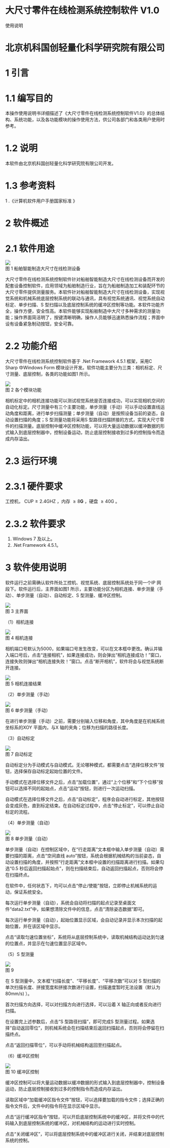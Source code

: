 # 大尺寸零件在线检测系统控制软件 V1.0  

使用说明  

# 北京机科国创轻量化科学研究院有限公司  

# 1 引言  

# 1.1 编写目的  

本操作使用说明书详细描述了《大尺寸零件在线检测系统控制软件V1.0》的总体结构、系统功能，以及各功能模块的操作使用方法，供公司各部门和各类用户使用时参考。  

# 1.2 说明  

本软件由北京机科国创轻量化科学研究院有限公司开发。  

# 1.3 参考资料  

1 .《计算机软件用户手册国家标准 》  

# 2 软件概述  

# 2.1 软件用途  

![](8328b24acc8e479aa737be95ba3d7c70/501f7f1d8cffddd2a8889ea4e082dfea16969713ccd976a8982036201b48c623.jpg)  
图 1 船舶智能制造大尺寸在线检测设备  

大尺寸零件在线检测系统控制软件针对船舶智能制造大尺寸在线检测设备而开发的配套设备控制软件，应用领域为船舶制造行业，旨在为船舶制造加工和装配环节的大尺寸零件提供测量服务。本软件针对船舶智能制造大尺寸在线检测设备，实现视觉系统和机械系统底层控制系统的联动与通讯，具有视觉系统通讯、视觉系统自动标定、单步扫描、S 型扫描以及底层控制系统的缓冲区控制等功能。本软件功能齐全，操作方便，安全性高。本软件能够实现船舶制造中大尺寸多种需求的测量功能；操作界面简洁明了，按键清晰明确，操作人员能够迅速熟悉操作流程；界面中设有设备紧急制动按钮，安全可靠。  

# 2.2 功能介绍  

大尺寸零件在线检测系统控制软件基于 .Net Framework 4.5.1 框架，采用C Sharp 中Windows Form 模块设计开发。软件功能主要分为三类：相机标定、尺寸测量、底层控制，各类的功能如图1 所示。  

![](8328b24acc8e479aa737be95ba3d7c70/c032a0d2c0eea7465ca4405b7ecdf07e812d65f903b33658cd6dcabcfa006ec6.jpg)  
图 2 各个模块功能  

相机标定中的相机连接功能可以测试视觉系统是否连接成功，可以实现相机空间的自动化标定。尺寸测量中有三个主要功能，单步测量（手动）可以手动设置直线运动角度和距离，进行单步扫描测量；单步测量（自动）是按照设备当前的姿态，自动设置扫描的角度；S 型测量功能将采用S 型路径扫描拼接的方式，实现大尺寸零件的扫描测量。底层控制中缓冲区控制功能，可以将大量运动数据以缓冲数据的形式输入到底层控制器中，控制设备运动，防止底层控制接收到过多的控制指令而造成内存溢出。  

# 2.3 运行环境  

# 2.3.1 硬件要求  

工控机， $\mathrm { C U P } \geqslant 2 . 4 \mathrm { G H Z }$ ，内存 $\geqslant 8 \mathbf { G }$ ，硬盘 ${ \geqslant } 4 0 \mathrm { G }$ 。  

# 2.3.2 软件要求  

1. Windows 7 及以上。  
2. .Net Framework 4.5.1。  

# 3 软件使用说明  

软件运行之前需确认软件所处工控机、视觉系统、底层控制系统处于同一个IP 网段下。软件运行后，主界面如图1 所示，主要功能分区为相机连接、单步测量（手动）、单步测量（自动）、自动标定、S 型测量、缓冲区控制。  

![](8328b24acc8e479aa737be95ba3d7c70/d81a6d3f1938f01124ae32d2c190fe23b0988b025fec1c6ce300adf0bd93f485.jpg)  
图 3 主界面  

（1）相机连接  

![](8328b24acc8e479aa737be95ba3d7c70/24f7119cbe32ad06557602ae5aebf383b572aab7564bc328fa4c45f36066078c.jpg)  
图 4 相机连接  

相机端口号默认为5000，如果端口号发生改变，可以在文本框中更改。确认并输入端口号后，点击“连接相机”，如果连接成功，则会弹出“相机连接成功！”窗口，连接失败则弹出“相机连接失败！”窗口。点击“断开相机”，软件将会与视觉系统断开连接。  

![](8328b24acc8e479aa737be95ba3d7c70/32685bbb1e8b778e7757894d55d6d94c827f0e626a3550253a956fd3dba7f5b2.jpg)  
图 5 相机连接结果  

（2）单步测量（手动）  

![](8328b24acc8e479aa737be95ba3d7c70/0bec53bc20ae87b269230e9d79385ba0cf627f4b109fdc139e027bd7791ed04a.jpg)  
图 6 单步测量（手动）  

在进行单步测量（手动）之前，需要分别输入位移和角度，其中角度是在机械系统坐标系的XOY 平面内，与X 轴的夹角；位移为扫描的路径长度。  

（3）自动标定  

![](8328b24acc8e479aa737be95ba3d7c70/7ca42b36fea7812206c871586857b8cd3b6d4874b76bf735a72594e2fde85287.jpg)  
图 7 自动标定  

自动标定分为手动模式与自动模式。无论哪种模式，都需要点击“选择位移文件”按钮，选择保存自动标定起始位置的文件。  

手动模式在选择位移文件之后，点击“加载位置”，通过“上个位移”和“下个位移”按钮可以选择不同的起始点，点击“运动”按钮，则进行一次运动扫描。  

自动模式在选择位移文件之后，点击“自动标定”，程序会自动进行标定，其他按钮会变成灰色，直到标定结束。在自动标定过程中，点击“停止标定”，可以停止自动标定的流程。  

（4）单步测量（自动）  

![](8328b24acc8e479aa737be95ba3d7c70/5be5d9ca900d0d2c3c7dc22ceaa74e997d87128ac13bab9928c0e7e0da0f4cbc.jpg)  
图 8 单步测量（自动）  

单步测量（自动）在控制区域中，在“行走距离”文本框中输入单步测量（自动）需要扫描的距离，点击“空间直线 auto”按钮，系统会根据机械结构的当前姿态，自动设置扫描的角度，并按照“行走距离”文本框中设置的扫描距离进行扫描。如果勾选“0.5 秒后返回扫描起始点”，则在扫描结束后，自动返回扫描起点，否则将会停在扫描终点。  

在软件中，任何状态下，均可以点击“停止/使能”按钮，立即停止机械系统的运动，保证系统安全。  

每次运行单步测量（自动），系统会自动将扫描的起点记录至桌面文件“data2.txt”中，如果想清除文件中的信息，点击“清除姿态数据”即可。  

每次运行单步测量（自动），起始位置显示区域，会自动记录并显示本次扫描的起始位置，并在该区域中显示。  

点击“读取匀速位置坐标”，系统将从底层控制系统中，读取机械结构运动达到匀速的位置点，并显示在匀速位置显示区域中。  

（5）S 型测量  

![](8328b24acc8e479aa737be95ba3d7c70/d1c46196987e6c1df48b329078f6dfbb587e43a1cb2e9d46270624c83a3c9c88.jpg)  
图 9  

在 S 型测量中，文本框“扫描长度”、“平移长度”、“平移次数”可以对 S 型扫描的单次扫描长度、拼接宽度和拼接次数进行设置，扫描速度暂时无法设置（默认为 $8 0 \mathrm { m m / s } )$ ）。  

首次扫描方向选择，可以对扫描方向进行选择，可以沿着 X 轴正向或者反向进行扫描。  

在设置完上述参数后，点击“S 型路径扫描”，即可完成S 型测量过程。如果选择“自动返回零位”，则机械系统会在扫描结束后返回扫描起点，否则将会停留在扫描终点。  

点击“返回扫描零位”，可以手动将机械结构返回至扫描起点。  

（6）缓冲区控制  

![](8328b24acc8e479aa737be95ba3d7c70/128e03d4d56e111be425a402abc86811f648f35e70a1614b56a7f5c45a655f64.jpg)  
图 10 缓冲区控制  

缓冲区控制可以将大量运动数据以缓冲数据的形式输入到底层控制器中，控制设备运动，防止底层控制接收到过多的控制指令而造成内存溢出。  

读取区域中“加载缓冲区指令文件”按钮，可以选择要加载的指令文件；选择正确的指令文件后，文件中的指令将在显示区域中显示。  

点击“运行缓冲区指令”按钮，可以开启底层控制系统中的缓冲区，并将文件中的代码输入到底层控制系统的缓冲区，对机械结构的运动进行实时控制。  

点击“关闭缓冲区”，可以将底层控制系统中的缓冲区进行关闭，并结束对底层控制系统的控制。  